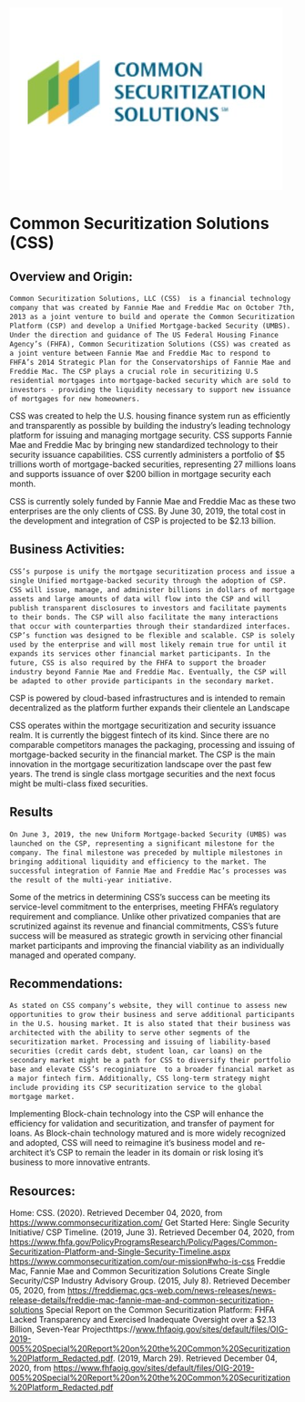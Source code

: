 ![CSS logo](Common-Securitization-Solutions.jpg)

# **Common Securitization Solutions (CSS)**

## **Overview and Origin:**


	Common Securitization Solutions, LLC (CSS)  is a financial technology company that was created by Fannie Mae and Freddie Mac on October 7th, 2013 as a joint venture to build and operate the Common Securitization Platform (CSP) and develop a Unified Mortgage-backed Security (UMBS).  Under the direction and guidance of The US Federal Housing Finance Agency’s (FHFA), Common Securitization Solutions (CSS) was created as a joint venture between Fannie Mae and Freddie Mac to respond to FHFA’s 2014 Strategic Plan for the Conservatorships of Fannie Mae and Freddie Mac. The CSP plays a crucial role in securitizing U.S residential mortgages into mortgage-backed security which are sold to investors - providing the liquidity necessary to support new issuance of mortgages for new homeowners. 

CSS was created to help the U.S. housing finance system run as efficiently and transparently as possible by building the industry’s leading technology platform for issuing and managing mortgage security.  CSS supports Fannie Mae and Freddie Mac by bringing new standardized technology to their security issuance capabilities. CSS currently administers a portfolio of $5 trillions worth of mortgage-backed securities, representing 27 millions loans and supports issuance of over $200 billion in mortgage security each month. 

CSS is currently solely funded by Fannie Mae and Freddie Mac as these two enterprises are the only clients of CSS. By June 30, 2019, the total cost in the development and integration of CSP is projected to be $2.13 billion.


## **Business Activities:**

	CSS’s purpose is unify the mortgage securitization process and issue a single Unified mortgage-backed security through the adoption of CSP. CSS will issue, manage, and administer billions in dollars of mortgage assets and large amounts of data will flow into the CSP and will publish transparent disclosures to investors and facilitate payments to their bonds. The CSP will also facilitate the many interactions that occur with counterparties through their standardized interfaces. CSP’s function was designed to be flexible and scalable. CSP is solely used by the enterprise and will most likely remain true for until it expands its services other financial market participants. In the future, CSS is also required by the FHFA to support the broader industry beyond Fannie Mae and Freddie Mac. Eventually, the CSP will be adapted to other provide participants in the secondary market. 

CSP is powered by cloud-based infrastructures and is intended to remain decentralized as the platform further expands their clientele an
Landscape 

CSS operates within the mortgage securitization and security issuance realm. It is currently the biggest fintech of its kind. Since there are no comparable competitors manages the packaging, processing and issuing of mortgage-backed security in the financial market. The CSP is the main innovation in the mortgage securitization landscape over the past few years. The trend is single class mortgage securities and the next focus might be multi-class fixed securities. 


## **Results**

	On June 3, 2019, the new Uniform Mortgage-backed Security (UMBS) was launched on the CSP, representing a significant milestone for the company. The final milestone was preceded by multiple milestones in bringing additional liquidity and efficiency to the market. The successful integration of Fannie Mae and Freddie Mac’s processes was the result of the multi-year initiative. 

Some of the metrics in determining CSS’s success can be meeting its service-level commitment to the enterprises, meeting FHFA’s regulatory requirement and compliance. Unlike other privatized companies that are scrutinized against its revenue and financial commitments, CSS’s future success will be measured as strategic growth in servicing other financial market participants and improving the financial viability as an individually managed and operated company.  



## **Recommendations:**


	As stated on CSS company’s website, they will continue to assess new opportunities to grow their business and serve additional participants in the U.S. housing market. It is also stated that their business was architected with the ability to serve other segments of the securitization market. Processing and issuing of liability-based securities (credit cards debt, student loan, car loans) on the secondary market might be a path for CSS to diversify their portfolio base and elevate CSS’s recoginiature  to a broader financial market as a major fintech firm. Additionally, CSS long-term strategy might include providing its CSP securitization service to the global mortgage market. 

Implementing Block-chain technology into the CSP will enhance the efficiency for validation and securitization, and transfer of payment for loans. As Block-chain technology matured and is more widely recognized and adopted, CSS will need to reimagine it’s business model and re-architect it’s CSP to remain the leader in its domain or risk losing it’s business to more innovative entrants. 


## **Resources:**

Home: CSS. (2020). Retrieved December 04, 2020, from https://www.commonsecuritization.com/
Get Started Here: Single Security Initiative/ CSP Timeline. (2019, June 3). Retrieved December 04, 2020, from https://www.fhfa.gov/PolicyProgramsResearch/Policy/Pages/Common-Securitization-Platform-and-Single-Security-Timeline.aspx
https://www.commonsecuritization.com/our-mission#who-is-css
Freddie Mac, Fannie Mae and Common Securitization Solutions Create Single Security/CSP Industry Advisory Group. (2015, July 8). Retrieved December 05, 2020, from https://freddiemac.gcs-web.com/news-releases/news-release-details/freddie-mac-fannie-mae-and-common-securitization-solutions
Special Report on the Common Securitization Platform: FHFA Lacked Transparency and Exercised Inadequate Oversight over a $2.13 Billion, Seven-Year Projecthttps://www.fhfaoig.gov/sites/default/files/OIG-2019-005%20Special%20Report%20on%20the%20Common%20Securitization%20Platform_Redacted.pdf. (2019, March 29). Retrieved December 04, 2020, from https://www.fhfaoig.gov/sites/default/files/OIG-2019-005%20Special%20Report%20on%20the%20Common%20Securitization%20Platform_Redacted.pdf
